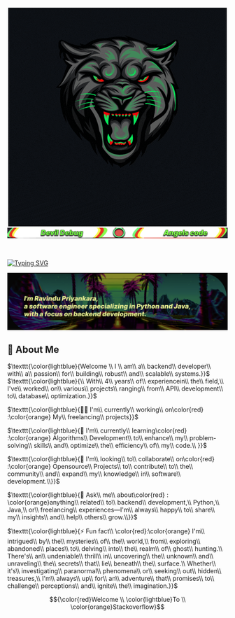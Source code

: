 <p align="center">
  <img src="assets/Ravindu.gif" alt="Alt text">
  <img src="assets/second.png" alt = "text image">
</p>
<br>

[![Typing SVG](https://readme-typing-svg.demolab.com?font=Fira+Code&pause=1000&color=F6F700&random=false&width=435&lines=Hi%2C+I'm+Ravindu!+%F0%9F%91%8B)](https://git.io/typing-svg)

<p align="center">
  <img src="assets/third.png" alt = "text image">
</p>

## 🚀 About Me

$\texttt{\color{lightblue}{Welcome \\ I \\  am\\  a\\  backend\\  developer\\  with\\  a\\  passion\\  for\\  building\\  robust\\  and\\ scalable\\  systems.}}$
$\texttt{\color{lightblue}{\\  With\\  4\\  years\\  of\\  experiencein\\  the\\  field,\\  I've\\  worked\\  on\\  various\\  projects\\  ranging\\  from\\  API\\  development\\  to\\  database\\  optimization.}}$
 <br>

$\texttt{\color{lightblue}{👩‍💻 I'm\\ currently\\ working\\ on\color{red} :\color{orange} My\\ freelancing\\ projects}}$
<br>

$\texttt{\color{lightblue}{🧠  I'm\\ currently\\ learning\color{red}  :\color{orange}  Algorithms\\ Development\\ to\\ enhance\\ my\\ problem-solving\\ skills\\ and\\ optimize\\ the\\  efficiency\\ of\\ my\\ code.\\ }}$
<br>

$\texttt{\color{lightblue}{👯 I'm\\ looking\\ to\\ collaborate\\ on\color{red} :\color{orange} Opensource\\ Projects\\ to\\ contribute\\ to\\ the\\ community\\ and\\ expand\\ my\\ knowledge\\ in\\ software\\ development.\\}}$

$\texttt{\color{lightblue}{💬 Ask\\ me\\ about\color{red} : \color{orange}anything\\ related\\ to\\ backend\\ development,\\ Python,\\ Java,\\ or\\ freelancing\\ experiences—I'm\\ always\\ happy\\ to\\ share\\ my\\ insights\\ and\\ help\\ others\\ grow.\\}}$
<br>

$\texttt{\color{lightblue}{⚡️ Fun fact\\ \color{red}:\color{orange}  I'm\\ intrigued\\ by\\ the\\ mysteries\\ of\\ the\\ world,\\ from\\ exploring\\ abandoned\\ places\\ to\\ delving\\ into\\ the\\ realm\\ of\\ ghost\\ hunting.\\ There's\\ an\\ undeniable\\ thrill\\ in\\ uncovering\\ the\\ unknown\\ and\\ unraveling\\ the\\ secrets\\ that\\ lie\\ beneath\\ the\\ surface.\\ Whether\\ it's\\ investigating\\ paranormal\\ phenomena\\ or\\ seeking\\ out\\ hidden\\ treasures,\\ I'm\\ always\\ up\\ for\\ an\\ adventure\\ that\\ promises\\ to\\ challenge\\ perceptions\\ and\\ ignite\\ the\\ imagination.}}$


$${\color{red}Welcome \\ \color{lightblue}To \\ \color{orange}Stackoverflow}$$